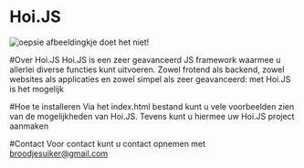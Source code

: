 # Hoi.JS
![oepsie afbeeldingkje doet het niet](https://i.ibb.co/jbR3STZ/hoi.png)!

#Over Hoi.JS
Hoi.JS is een zeer geavanceerd JS framework waarmee u allerlei diverse functies kunt uitvoeren. Zowel frotend als backend, zowel websites als applicaties en zowel simpel als zeer geavanceerd: met Hoi.JS is het mogelijk

#Hoe te installeren
Via het index.html bestand kunt u vele voorbeelden zien van de mogelijkheden van Hoi.JS. Tevens kunt u hiermee uw Hoi.JS project aanmaken

#Contact
Voor contact kunt u contact opnemen met broodjesuiker@gmail.com

